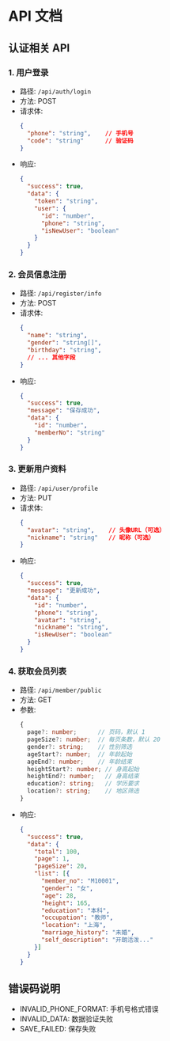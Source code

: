 # API 文档

## 认证相关 API

### 1. 用户登录
- 路径: `/api/auth/login`
- 方法: POST
- 请求体:
  ```json
  {
    "phone": "string",    // 手机号
    "code": "string"      // 验证码
  }
  ```
- 响应:
  ```json
  {
    "success": true,
    "data": {
      "token": "string",
      "user": {
        "id": "number",
        "phone": "string",
        "isNewUser": "boolean"
      }
    }
  }
  ```

### 2. 会员信息注册
- 路径: `/api/register/info`
- 方法: POST
- 请求体: 
  ```json
  {
    "name": "string",
    "gender": "string[]",
    "birthday": "string",
    // ... 其他字段
  }
  ```
- 响应:
  ```json
  {
    "success": true,
    "message": "保存成功",
    "data": {
      "id": "number",
      "memberNo": "string"
    }
  }
  ```

### 3. 更新用户资料
- 路径: `/api/user/profile`
- 方法: PUT
- 请求体:
  ```json
  {
    "avatar": "string",    // 头像URL（可选）
    "nickname": "string"   // 昵称（可选）
  }
  ```
- 响应:
  ```json
  {
    "success": true,
    "message": "更新成功",
    "data": {
      "id": "number",
      "phone": "string",
      "avatar": "string",
      "nickname": "string",
      "isNewUser": "boolean"
    }
  }
  ```

### 4. 获取会员列表
- 路径: `/api/member/public`
- 方法: GET
- 参数:
  ```typescript
  {
    page?: number;      // 页码，默认 1
    pageSize?: number;  // 每页条数，默认 20
    gender?: string;    // 性别筛选
    ageStart?: number;  // 年龄起始
    ageEnd?: number;    // 年龄结束
    heightStart?: number; // 身高起始
    heightEnd?: number;   // 身高结束
    education?: string;   // 学历要求
    location?: string;    // 地区筛选
  }
  ```
- 响应:
  ```json
  {
    "success": true,
    "data": {
      "total": 100,
      "page": 1,
      "pageSize": 20,
      "list": [{
        "member_no": "M10001",
        "gender": "女",
        "age": 28,
        "height": 165,
        "education": "本科",
        "occupation": "教师",
        "location": "上海",
        "marriage_history": "未婚",
        "self_description": "开朗活泼..."
      }]
    }
  }
  ```

## 错误码说明
- INVALID_PHONE_FORMAT: 手机号格式错误
- INVALID_DATA: 数据验证失败
- SAVE_FAILED: 保存失败 